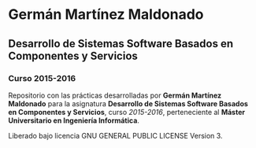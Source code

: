 # Germán Martínez Maldonado

## Desarrollo de Sistemas Software Basados en Componentes y Servicios

### Curso 2015-2016

Repositorio con las prácticas desarrolladas por **Germán Martínez Maldonado** para la asignatura **Desarrollo de Sistemas Software Basados en Componentes y Servicios**, curso *2015-2016*, perteneciente al **Máster Universitario en Ingeniería Informática**.

Liberado bajo licencia GNU GENERAL PUBLIC LICENSE Version 3.
